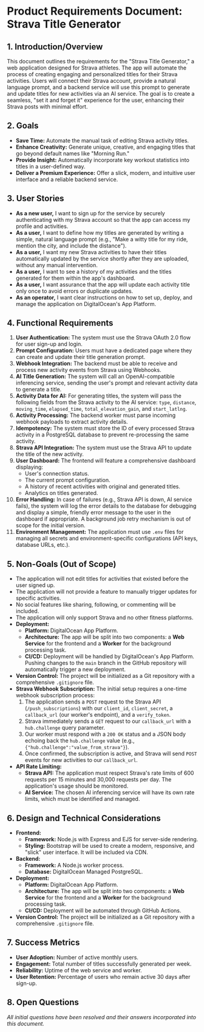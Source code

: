 # Product Requirements Document: Strava Title Generator

## 1. Introduction/Overview

This document outlines the requirements for the "Strava Title Generator," a web application designed for Strava athletes. The app will automate the process of creating engaging and personalized titles for their Strava activities. Users will connect their Strava account, provide a natural language prompt, and a backend service will use this prompt to generate and update titles for new activities via an AI service. The goal is to create a seamless, "set it and forget it" experience for the user, enhancing their Strava posts with minimal effort.

## 2. Goals

*   **Save Time:** Automate the manual task of editing Strava activity titles.
*   **Enhance Creativity:** Generate unique, creative, and engaging titles that go beyond default names like "Morning Run."
*   **Provide Insight:** Automatically incorporate key workout statistics into titles in a user-defined way.
*   **Deliver a Premium Experience:** Offer a slick, modern, and intuitive user interface and a reliable backend service.

## 3. User Stories

*   **As a new user,** I want to sign up for the service by securely authenticating with my Strava account so that the app can access my profile and activities.
*   **As a user,** I want to define how my titles are generated by writing a simple, natural language prompt (e.g., "Make a witty title for my ride, mention the city, and include the distance").
*   **As a user,** I want my new Strava activities to have their titles automatically updated by the service shortly after they are uploaded, without any manual intervention.
*   **As a user,** I want to see a history of my activities and the titles generated for them within the app's dashboard.
*   **As a user,** I want assurance that the app will update each activity title only once to avoid errors or duplicate updates.
*   **As an operator,** I want clear instructions on how to set up, deploy, and manage the application on DigitalOcean's App Platform.

## 4. Functional Requirements

1.  **User Authentication:** The system must use the Strava OAuth 2.0 flow for user sign-up and login.
2.  **Prompt Configuration:** Users must have a dedicated page where they can create and update their title generation prompt.
3.  **Webhook Integration:** The backend must be able to receive and process new activity events from Strava using Webhooks.
4.  **AI Title Generation:** The system will call an OpenAI-compatible inferencing service, sending the user's prompt and relevant activity data to generate a title.
5.  **Activity Data for AI:** For generating titles, the system will pass the following fields from the Strava activity to the AI service: `type`, `distance`, `moving_time`, `elapsed_time`, `total_elevation_gain`, and `start_latlng`.
6.  **Activity Processing:** The backend worker must parse incoming webhook payloads to extract activity details.
7.  **Idempotency:** The system must store the ID of every processed Strava activity in a PostgreSQL database to prevent re-processing the same activity.
8.  **Strava API Integration:** The system must use the Strava API to update the title of the new activity.
9.  **User Dashboard:** The frontend will feature a comprehensive dashboard displaying:
    *   User's connection status.
    *   The current prompt configuration.
    *   A history of recent activities with original and generated titles.
    *   Analytics on titles generated.
10. **Error Handling:** In case of failures (e.g., Strava API is down, AI service fails), the system will log the error details to the database for debugging and display a simple, friendly error message to the user in the dashboard if appropriate. A background job retry mechanism is out of scope for the initial version.
11. **Environment Management:** The application must use `.env` files for managing all secrets and environment-specific configurations (API keys, database URLs, etc.).

## 5. Non-Goals (Out of Scope)

*   The application will not edit titles for activities that existed before the user signed up.
*   The application will not provide a feature to manually trigger updates for specific activities.
*   No social features like sharing, following, or commenting will be included.
*   The application will only support Strava and no other fitness platforms.
*   **Deployment:**
    *   **Platform:** DigitalOcean App Platform.
    *   **Architecture:** The app will be split into two components: a **Web Service** for the frontend and a **Worker** for the background processing task.
    *   **CI/CD:** Deployment will be handled by DigitalOcean's App Platform. Pushing changes to the `main` branch in the GitHub repository will automatically trigger a new deployment.
*   **Version Control:** The project will be initialized as a Git repository with a comprehensive `.gitignore` file.
*   **Strava Webhook Subscription:** The initial setup requires a one-time webhook subscription process:
    1.  The application sends a `POST` request to the Strava API (`/push_subscriptions`) with our `client_id`, `client_secret`, a `callback_url` (our worker's endpoint), and a `verify_token`.
    2.  Strava immediately sends a `GET` request to our `callback_url` with a `hub.challenge` query parameter.
    3.  Our worker must respond with a `200 OK` status and a JSON body echoing back the `hub.challenge` value (e.g., `{"hub.challenge":"value_from_strava"}`).
    4.  Once confirmed, the subscription is active, and Strava will send `POST` events for new activities to our `callback_url`.
*   **API Rate Limiting:**
    *   **Strava API:** The application must respect Strava's rate limits of 600 requests per 15 minutes and 30,000 requests per day. The application's usage should be monitored.
    *   **AI Service:** The chosen AI inferencing service will have its own rate limits, which must be identified and managed.

## 6. Design and Technical Considerations

*   **Frontend:**
    *   **Framework:** Node.js with Express and EJS for server-side rendering.
    *   **Styling:** Bootstrap will be used to create a modern, responsive, and "slick" user interface. It will be included via CDN.
*   **Backend:**
    *   **Framework:** A Node.js worker process.
    *   **Database:** DigitalOcean Managed PostgreSQL.
*   **Deployment:**
    *   **Platform:** DigitalOcean App Platform.
    *   **Architecture:** The app will be split into two components: a **Web Service** for the frontend and a **Worker** for the background processing task.
    *   **CI/CD:** Deployment will be automated through GitHub Actions.
*   **Version Control:** The project will be initialized as a Git repository with a comprehensive `.gitignore` file.

## 7. Success Metrics

*   **User Adoption:** Number of active monthly users.
*   **Engagement:** Total number of titles successfully generated per week.
*   **Reliability:** Uptime of the web service and worker.
*   **User Retention:** Percentage of users who remain active 30 days after sign-up.

## 8. Open Questions

*All initial questions have been resolved and their answers incorporated into this document.* 
